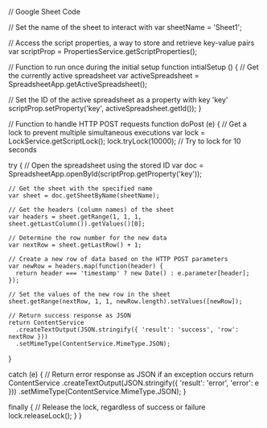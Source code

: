 // Google Sheet Code 

// Set the name of the sheet to interact with
var sheetName = 'Sheet1';

// Access the script properties, a way to store and retrieve key-value pairs
var scriptProp = PropertiesService.getScriptProperties();

// Function to run once during the initial setup
function intialSetup () {
  // Get the currently active spreadsheet
  var activeSpreadsheet = SpreadsheetApp.getActiveSpreadsheet();
  
  // Set the ID of the active spreadsheet as a property with key 'key'
  scriptProp.setProperty('key', activeSpreadsheet.getId());
}

// Function to handle HTTP POST requests
function doPost (e) {
  // Get a lock to prevent multiple simultaneous executions
  var lock = LockService.getScriptLock();
  lock.tryLock(10000); // Try to lock for 10 seconds

  try {
    // Open the spreadsheet using the stored ID
    var doc = SpreadsheetApp.openById(scriptProp.getProperty('key'));
    
    // Get the sheet with the specified name
    var sheet = doc.getSheetByName(sheetName);

    // Get the headers (column names) of the sheet
    var headers = sheet.getRange(1, 1, 1, sheet.getLastColumn()).getValues()[0];
    
    // Determine the row number for the new data
    var nextRow = sheet.getLastRow() + 1;

    // Create a new row of data based on the HTTP POST parameters
    var newRow = headers.map(function(header) {
      return header === 'timestamp' ? new Date() : e.parameter[header];
    });

    // Set the values of the new row in the sheet
    sheet.getRange(nextRow, 1, 1, newRow.length).setValues([newRow]);

    // Return success response as JSON
    return ContentService
      .createTextOutput(JSON.stringify({ 'result': 'success', 'row': nextRow }))
      .setMimeType(ContentService.MimeType.JSON);
  }

  catch (e) {
    // Return error response as JSON if an exception occurs
    return ContentService
      .createTextOutput(JSON.stringify({ 'result': 'error', 'error': e }))
      .setMimeType(ContentService.MimeType.JSON);
  }

  finally {
    // Release the lock, regardless of success or failure
    lock.releaseLock();
  }
}
